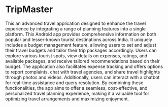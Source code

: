 # TripMaster
This an advanced travel application designed to enhance the travel experience by integrating a range of planning features into a single platform. This Android app provides comprehensive information on both popular and lesser-known tourist destinations across India. It uniquely includes a budget management feature, allowing users to set and adjust their travel budgets and tailor their trip packages accordingly. Users can explore various tourist spots, view details on expenses, ratings, and available packages, and receive tailored recommendations based on their budget. The application also facilitates expense tracking and offers options to report complaints, chat with travel agencies, and share travel highlights through photos and videos. Additionally, users can interact with a chatbot for real-time assistance and query resolution. By combining these functionalities, the app aims to offer a seamless, cost-effective, and personalized travel planning experience, making it a valuable tool for optimizing travel arrangements and maximizing enjoyment. 
